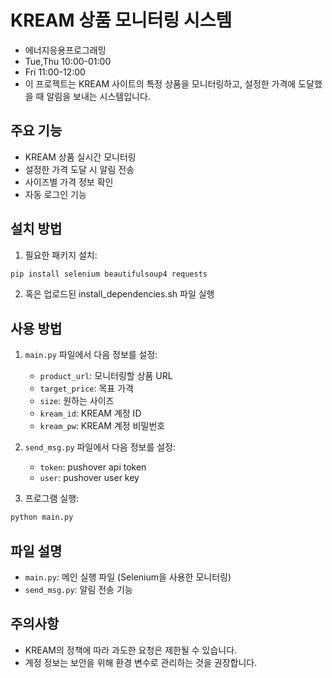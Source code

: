# KREAM 상품 모니터링 시스템
- 에너지응용프로그래밍
- Tue,Thu 10:00-01:00
- Fri 11:00-12:00
- 이 프로젝트는 KREAM 사이트의 특정 상품을 모니터링하고, 설정한 가격에 도달했을 때 알림을 보내는 시스템입니다.

## 주요 기능

- KREAM 상품 실시간 모니터링
- 설정한 가격 도달 시 알림 전송
- 사이즈별 가격 정보 확인
- 자동 로그인 기능

## 설치 방법

1. 필요한 패키지 설치:
```bash
pip install selenium beautifulsoup4 requests
```

2. 혹은 업로드된 install_dependencies.sh 파일 실행

## 사용 방법

1. `main.py` 파일에서 다음 정보를 설정:
   - `product_url`: 모니터링할 상품 URL
   - `target_price`: 목표 가격
   - `size`: 원하는 사이즈
   - `kream_id`: KREAM 계정 ID
   - `kream_pw`: KREAM 계정 비밀번호

2. `send_msg.py` 파일에서 다음 정보를 설정:
   - `token`: pushover api token
   - `user`: pushover user key

2. 프로그램 실행:
```bash
python main.py
```

## 파일 설명

- `main.py`: 메인 실행 파일 (Selenium을 사용한 모니터링)
- `send_msg.py`: 알림 전송 기능

## 주의사항

- KREAM의 정책에 따라 과도한 요청은 제한될 수 있습니다.
- 계정 정보는 보안을 위해 환경 변수로 관리하는 것을 권장합니다. 
